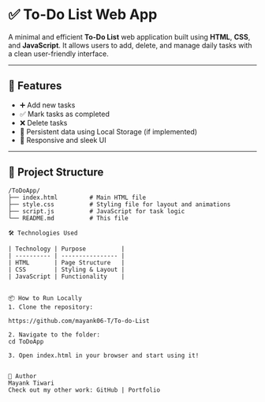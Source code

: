 # ✅ To-Do List Web App

A minimal and efficient **To-Do List** web application built using **HTML**, **CSS**, and **JavaScript**. It allows users to add, delete, and manage daily tasks with a clean user-friendly interface.

---

## 🚀 Features

- ➕ Add new tasks
- ✅ Mark tasks as completed
- ❌ Delete tasks
- 💾 Persistent data using Local Storage (if implemented)
- 🎨 Responsive and sleek UI

---

## 🧱 Project Structure

```plaintext
/ToDoApp/
├── index.html         # Main HTML file
├── style.css          # Styling file for layout and animations
├── script.js          # JavaScript for task logic
└── README.md          # This file

🛠️ Technologies Used

| Technology | Purpose          |
| ---------- | ---------------- |
| HTML       | Page Structure   |
| CSS        | Styling & Layout |
| JavaScript | Functionality    |


📦 How to Run Locally
1. Clone the repository:

https://github.com/mayank06-T/To-do-List

2. Navigate to the folder:
cd ToDoApp

3. Open index.html in your browser and start using it!


👤 Author
Mayank Tiwari
Check out my other work: GitHub | Portfolio


